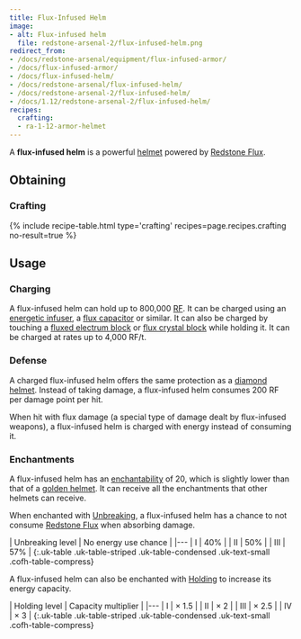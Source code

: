 ```yaml
---
title: Flux-Infused Helm
image:
- alt: Flux-infused helm
  file: redstone-arsenal-2/flux-infused-helm.png
redirect_from:
- /docs/redstone-arsenal/equipment/flux-infused-armor/
- /docs/flux-infused-armor/
- /docs/flux-infused-helm/
- /docs/redstone-arsenal/flux-infused-helm/
- /docs/redstone-arsenal-2/flux-infused-helm/
- /docs/1.12/redstone-arsenal-2/flux-infused-helm/
recipes:
  crafting:
  - ra-1-12-armor-helmet
---
```


A **flux-infused helm** is a powerful
[helmet](https://minecraft.wiki/w/Helmet) powered by [Redstone
Flux](/docs/redstone-flux/).


Obtaining
---------

### Crafting
{% include recipe-table.html type='crafting' recipes=page.recipes.crafting no-result=true %}


Usage
-----

### Charging
A flux-infused helm can hold up to 800,000 [RF](/docs/redstone-flux/). It can be
charged using an [energetic infuser](../../thermal-expansion/energetic-infuser/), a [flux
capacitor](../../thermal-expansion/flux-capacitor/) or similar. It can also be charged by touching
a [fluxed electrum block](../fluxed-electrum-block/) or [flux crystal
block](../flux-crystal-block) while holding it. It can be charged at rates up
to 4,000 RF/t.

### Defense
A charged flux-infused helm offers the same protection as a [diamond
helmet](https://minecraft.wiki/w/Diamond_Helmet). Instead of taking
damage, a flux-infused helm consumes 200 RF per damage point per hit.

When hit with flux damage (a special type of damage dealt by flux-infused
weapons), a flux-infused helm is charged with energy instead of consuming it.

### Enchantments
A flux-infused helm has an
[enchantability](https://minecraft.wiki/w/Enchantability) of 20, which is
slightly lower than that of a [golden
helmet](https://minecraft.wiki/w/Golden_Helmet). It can receive all the
enchantments that other helmets can receive.

When enchanted with [Unbreaking](https://minecraft.wiki/w/Unbreaking), a
flux-infused helm has a chance to not consume [Redstone
Flux](/docs/redstone-flux/) when absorbing damage.

| Unbreaking level | No energy use chance |
|---
| I | 40% |
| II | 50% |
| III | 57% |
{:.uk-table .uk-table-striped .uk-table-condensed .uk-text-small .cofh-table-compress}

A flux-infused helm can also be enchanted with [Holding](../../cofh-core/holding/) to
increase its energy capacity.

| Holding level | Capacity multiplier |
|---
| I | × 1.5 |
| II | × 2 |
| III | × 2.5 |
| IV | × 3 |
{:.uk-table .uk-table-striped .uk-table-condensed .uk-text-small .cofh-table-compress}
